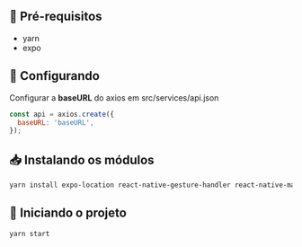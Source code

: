 ## :bookmark_tabs: Pré-requisitos

* yarn
* expo

## :iphone: Configurando

Configurar a **baseURL** do axios em src/services/api.json

```js
const api = axios.create({
  baseURL: 'baseURL',
});
```

## :inbox_tray:  Instalando os módulos

```sh
yarn install expo-location react-native-gesture-handler react-native-maps react-native-reanimated react-native-safe-area-context react-native-screens react-native-webview react-navigation react-navigation-stack @react-native-community/masked-view
```

## :rocket: Iniciando o projeto

```sh
yarn start
```
